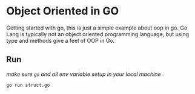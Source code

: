 # Object Oriented in GO

Getting started with go, this is just a simple example about oop in go. Go Lang is typically not an object oriented programming language, but using type and methods give a feel of OOP in Go.

## Run

_make sure `go` and all env variable setup in your local machine_

```sh
go run struct.go
```